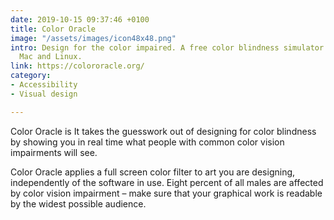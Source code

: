 ```yaml
---
date: 2019-10-15 09:37:46 +0100
title: Color Oracle
image: "/assets/images/icon48x48.png"
intro: Design for the color impaired. A free color blindness simulator for Windows,
  Mac and Linux.
link: https://colororacle.org/
category:
- Accessibility
- Visual design

---
```

Color Oracle is It takes the guesswork out of designing for color blindness by showing you in real time what people with common color vision impairments will see.  
  
Color Oracle applies a full screen color filter to art you are designing, independently of the software in use. Eight percent of all males are affected by color vision impairment – make sure that your graphical work is readable by the widest possible audience.